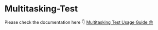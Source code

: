 # Multitasking-Test

Please check the documentation here 👇
<a href="https://fanjie-li.github.io/Multitasking-Test/" target="_blank">Multitasking Test Usage Guide 😝</a>
